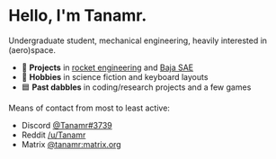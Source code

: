 # Hello, I'm Tanamr.
Undergraduate student, mechanical engineering, heavily interested in (aero)space.
- 🚀 **Projects** in [rocket engineering](https://www.nasa.gov/stem/studentlaunch/home/index.html) and [Baja SAE](https://github.com/stonybrookmotorsports)
- 🎨 **Hobbies** in science fiction and keyboard layouts
- 🟦 **Past dabbles** in coding/research projects and a few games

Means of contact from most to least active:
- Discord [@Tanamr#3739](https://discord.com/users/444585600318701568)
- Reddit [/u/Tanamr](https://www.reddit.com/user/Tanamr)
- Matrix [@tanamr:matrix.org](https://matrix.to/#/@tanamr:matrix.org)

<!---
samuelxyz/samuelxyz is a ✨ special ✨ repository because its `README.md` (this file) appears on your GitHub profile.
You can click the Preview link to take a look at your changes.
--->
